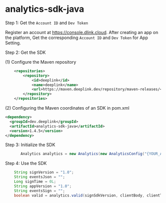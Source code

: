 # analytics-sdk-java

Step 1: Get the `Account ID` and `Dev Token`

Register an account at https://console.dlink.cloud. After creating an app on the platform, Get the corresponding `Account ID` and `Dev Token` for App Setting.

Step 2: Get the SDK

(1) Configure the Maven repository

```xml
    <repositories>
        <repository>
            <id>deeplink</id>
            <name>deeplink</name>
            <url>https://maven.deeplink.dev/repository/maven-releases/</url>
        </repository>
    </repositories>
```

(2) Configuring the Maven coordinates of an SDK in pom.xml

```xml
<dependency>
  <groupId>dev.deeplink</groupId>
  <artifactId>analytics-sdk-java</artifactId>
  <version>1.4.5</version>
</dependency>

```

Step 3: Initialize the SDK
```java
       Analytics analytics = new Analytics(new AnalyticsConfig("{YOUR_ACCOUNT_ID}", "{YOUR_DEV_TOKEN}", "{cryptKey}"));

```


Step 4: Use the SDK

```java
    String signVersion = "1.0";
    String eventsJson = "";
    Long signTime = 0L;
    String appVersion = "1.0";
    String eventsSign = "";
    boolean valid = analytics.valid(signSdkVersion, clientBody, clientTime, clientVersion, clientSign);

```

